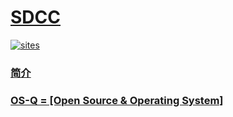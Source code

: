 ﻿# [SDCC](https://github.com/OS-Q/C03)

[![sites](http://182.61.61.133/link/resources/OSQ.png)](http://www.OS-Q.com)
### [简介](https://github.com/OS-Q/C03/wiki)


### [OS-Q = [Open Source & Operating System]](http://www.OS-Q.com)
